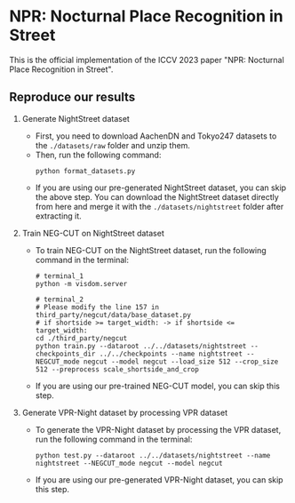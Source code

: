 # NPR: Nocturnal Place Recognition in Street

This is the official implementation of the ICCV 2023 paper "NPR: Nocturnal Place Recognition in Street".

## Reproduce our results

1. Generate NightStreet dataset
    * First, you need to download AachenDN and Tokyo247 datasets to the `./datasets/raw` folder and unzip them.
    * Then, run the following command:
        ```shell
        python format_datasets.py
        ```
    * If you are using our pre-generated NightStreet dataset, you can skip the above step. You can download the NightStreet dataset directly from here and merge it with the `./datasets/nightstreet` folder after extracting it.

2. Train NEG-CUT on NightStreet dataset
    * To train NEG-CUT on the NightStreet dataset, run the following command in the terminal:
        ```shell
        # terminal_1
        python -m visdom.server
        ```
        ```shell
        # terminal_2
        # Please modify the line 157 in third_party/negcut/data/base_dataset.py
        # if shortside >= target_width: -> if shortside <= target_width:
        cd ./third_party/negcut
        python train.py --dataroot ../../datasets/nightstreet --checkpoints_dir ../../checkpoints --name nightstreet --NEGCUT_mode negcut --model negcut --load_size 512 --crop_size 512 --preprocess scale_shortside_and_crop
        ```
    * If you are using our pre-trained NEG-CUT model, you can skip this step.

3. Generate VPR-Night dataset by processing VPR dataset
    * To generate the VPR-Night dataset by processing the VPR dataset, run the following command in the terminal:

        ```shell
        python test.py --dataroot ../../datasets/nightstreet --name nightstreet --NEGCUT_mode negcut --model negcut
        ```
    * If you are using our pre-generated VPR-Night dataset, you can skip this step.
